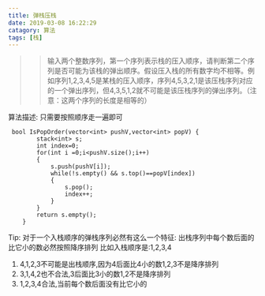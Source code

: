 ```yaml
---
title: 弹栈压栈
date: 2019-03-08 16:22:29
catagory: 算法
tags: [栈]
---
```

>>输入两个整数序列，第一个序列表示栈的压入顺序，请判断第二个序列是否可能为该栈的弹出顺序。假设压入栈的所有数字均不相等。例如序列1,2,3,4,5是某栈的压入顺序，序列4,5,3,2,1是该压栈序列对应的一个弹出序列，但4,3,5,1,2就不可能是该压栈序列的弹出序列。（注意：这两个序列的长度是相等的）

算法描述: 只需要按照顺序走一遍即可
```
 bool IsPopOrder(vector<int> pushV,vector<int> popV) {
        stack<int> s;
        int index=0;
        for(int i =0;i<pushV.size();i++)
        {
            s.push(pushV[i]);
            while(!s.empty() && s.top()==popV[index])
            {
                s.pop();
                index++;
            }
        }
        return s.empty();
    }
```

Tip: 对于一个入栈顺序的弹栈序列必然有这么一个特征:
出栈序列中每个数后面的比它小的数必然按照降序排列
比如入栈顺序是:1,2,3,4
1. 4,1,2,3不可能是出栈顺序,因为4后面比4小的数1,2,3不是降序排列
2. 3,1,4,2也不合法,3后面比3小的数1,2不是降序排列
3. 1,2,3,4合法,当前每个数后面没有比它小的